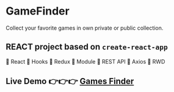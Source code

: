 # GameFinder

Collect your favorite games in own private or public collection.

## REACT project based on `create-react-app`

📑 React 📑 Hooks 📑 Redux 📑 Module 📑 REST API 📑 Axios 📑 RWD

## Live Demo 👉👉👉 [Games Finder](https://gamesfinder.netlify.app/)
